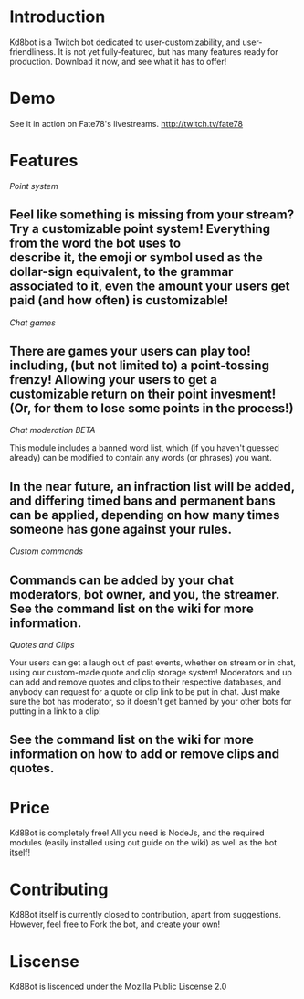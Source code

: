 # Introduction
Kd8bot is a Twitch bot dedicated to user-customizability, and user-friendliness.
It is not yet fully-featured, but has many features ready for production.
Download it now, and see what it has to offer!

# Demo
See it in action on Fate78's livestreams. http://twitch.tv/fate78

# Features
*Point system*

Feel like something is missing from your stream? Try a customizable point system! Everything from the word the bot uses to\
describe it, the emoji or symbol used as the dollar-sign equivalent, to the grammar associated to it, even the amount your 
users get paid (and how often) is customizable!
------------------------------------
*Chat games*

There are games your users can play too! including, (but not limited to) a point-tossing frenzy! Allowing your users to get a 
customizable return on their point invesment! (Or, for them to lose some points in the process!)
------------------------------------
*Chat moderation* *BETA*

This module includes a banned word list, which (if you haven't guessed already) can be modified to contain any words 
(or phrases) you want.

In the near future, an infraction list will be added, and differing timed bans and permanent bans can be applied, depending on how 
many times someone has gone against your rules.
------------------------------------
*Custom commands*

Commands can be added by your chat moderators, bot owner, and you, the streamer. See the command list on the wiki for more
information.
------------------------------------
*Quotes and Clips*

Your users can get a laugh out of past events, whether on stream or in chat, using our custom-made quote and clip storage system!
Moderators and up can add and remove quotes and clips to their respective databases, and anybody can request for a quote or clip 
link to be put in chat. Just make sure the bot has moderator, so it doesn't get banned by your other bots for putting in a link
to a clip!

See the command list on the wiki for more information on how to add or remove clips and quotes.
------------------------------------
 # Price
Kd8Bot is completely free! All you need is NodeJs, and the required modules (easily installed using out guide on the wiki) as well 
as the bot itself!

# Contributing
Kd8Bot itself is currently closed to contribution, apart from suggestions. However, feel free to Fork the bot, and create your own!
    
# Liscense
Kd8Bot is liscenced under the Mozilla Public Liscense 2.0 
